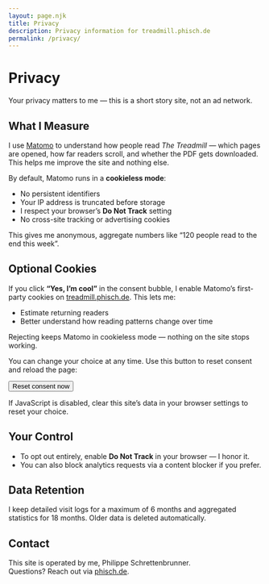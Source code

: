 ```yaml
---
layout: page.njk
title: Privacy
description: Privacy information for treadmill.phisch.de
permalink: /privacy/
---
```


# Privacy

Your privacy matters to me — this is a short story site, not an ad network.

## What I Measure

I use [Matomo](https://matomo.org/) to understand how people read *The Treadmill* — which pages are opened, how far readers scroll, and whether the PDF gets downloaded. This helps me improve the site and nothing else.

By default, Matomo runs in a **cookieless mode**:

- No persistent identifiers
- Your IP address is truncated before storage
- I respect your browser’s **Do Not Track** setting
- No cross-site tracking or advertising cookies

This gives me anonymous, aggregate numbers like “120 people read to the end this week”.

## Optional Cookies

If you click **“Yes, I’m cool”** in the consent bubble, I enable Matomo’s first-party cookies on [treadmill.phisch.de](https://treadmill.phisch.de/). This lets me:

- Estimate returning readers
- Better understand how reading patterns change over time

Rejecting keeps Matomo in cookieless mode — nothing on the site stops working.

You can change your choice at any time. Use this button to reset consent and reload the page:

<p>
  <button id="reset-consent" type="button" class="button button--ghost">Reset consent now</button>
</p>

<noscript>
If JavaScript is disabled, clear this site’s data in your browser settings to reset your choice.
</noscript>

## Your Control

- To opt out entirely, enable **Do Not Track** in your browser — I honor it.
- You can also block analytics requests via a content blocker if you prefer.

## Data Retention

I keep detailed visit logs for a maximum of 6 months and aggregated statistics for 18 months. Older data is deleted automatically.

## Contact

This site is operated by me, Philippe Schrettenbrunner.  
Questions? Reach out via [phisch.de](https://phisch.de/).
